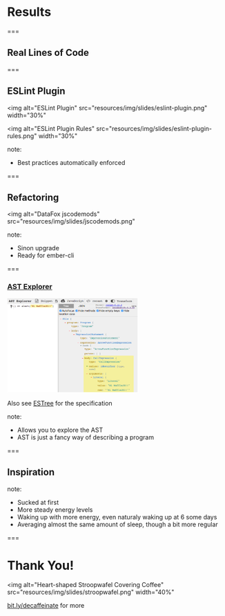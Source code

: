 # Results

===

## Real Lines of Code

<div id="chart-lines-of-code"></div>

===

## ESLint Plugin

<img
  alt="ESLint Plugin"
  src="resources/img/slides/eslint-plugin.png"
  width="30%"
>

<img
  alt="ESLint Plugin Rules"
  src="resources/img/slides/eslint-plugin-rules.png"
  width="30%"
>

note:
- Best practices automatically enforced

===

## Refactoring

<img
  alt="DataFox jscodemods"
  src="resources/img/slides/jscodemods.png"
>

note:
- Sinon upgrade
- Ready for ember-cli

===

### [AST Explorer](https://astexplorer.net)

<img src="resources/img/slides/astexplorer.png" alt="AST Explorer Screenshot" width="60%">

Also see [ESTree](https://github.com/estree/estree) for the specification

note:
- Allows you to explore the AST
- AST is just a fancy way of describing a program

===

## Inspiration

<div id="chart-caffeine-consumption-after"></div>

note:
- Sucked at first
- More steady energy levels
- Waking up with more energy, even naturaly waking up at 6 some days
- Averaging almost the same amount of sleep, though a bit more regular

===

# Thank You!

<img
  alt="Heart-shaped Stroopwafel Covering Coffee"
  src="resources/img/slides/stroopwafel.png"
  width="40%"
>

[bit.ly/decaffeinate](https://bit.ly/decaffeinate) for more
